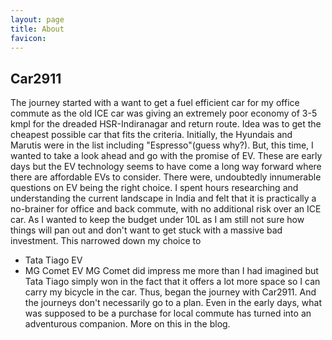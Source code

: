 ```yaml
---
layout: page
title: About
favicon: 
---
```


## Car2911
The journey started with a want to get a fuel efficient car for my office commute as the old ICE car was giving an extremely poor economy of 3-5 kmpl for  the dreaded HSR-Indiranagar and return route.
Idea was to get the cheapest possible car that fits the criteria. Initially, the Hyundais and Marutis were in the list including "Espresso"(guess why?).
But, this time, I wanted to take a look ahead and go with the promise of EV. These are early days but the EV technology seems to have come a long way forward where there are affordable EVs to consider. There were, undoubtedly innumerable questions on EV being the right choice. I spent hours researching and understanding the current landscape in India and felt that it is practically a no-brainer for office and back commute, with no additional risk over an ICE car.
As I wanted to keep the budget under 10L as I am still not sure how things will pan out and don't want to get stuck with a massive bad investment. This narrowed down my choice to
* Tata Tiago EV
* MG Comet EV
MG Comet did impress me more than I had imagined but Tata Tiago simply won in the fact that it offers a lot more space so I can carry my bicycle in the car.
Thus, began the journey with Car2911. And the journeys don't necessarily go to a plan. Even in the early days, what was supposed to be a purchase for local commute has turned into an adventurous companion. More on this in the blog.